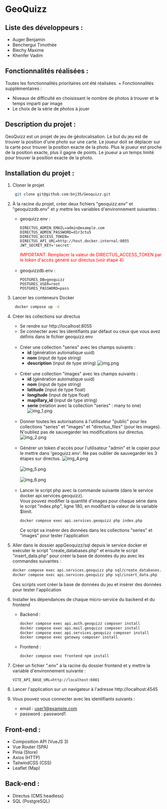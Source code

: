# GeoQuizz

## Liste des développeurs :
- Auger Benjamin
- Benchergui Timothée
- Biechy Maxime
- Khenfer Vadim

## Fonctionnalités réalisées :
Toutes les fonctionnalités prioritaires ont été réalisées. + Fonctionnalités supplémentaires :
- Niveaux de difficulté en choisissant le nombre de photos à trouver et le temps imparti par image
- Le choix de la série de photos à jouer

## Description du projet :
GeoQuizz est un projet de jeu de géolocalisation. Le but du jeu est de trouver la position d'une photo sur une carte. Le joueur doit se déplacer sur la carte pour trouver la position exacte de la photo. Plus le joueur est proche de la position exacte, plus il gagne de points. Le joueur a un temps limité pour trouver la position exacte de la photo.

## Installation du projet :
1. Cloner le projet
   ```bash
    git clone git@github.com:bnj35/Geoquizz.git
   ``` 
2. À la racine du projet, créer deux fichiers "geoquizz.env" et "geoquizzdb.env" et y mettre les variables d'environnement suivantes :
    - geoquizz.env :
      ```env
      DIRECTUS_ADMIN_EMAIL=admin@example.com
      DIRECTUS_ADMIN_PASSWORD=d1r3ctu5
      DIRECTUS_ACCESS_TOKEN=
      DIRECTUS_API_URL=http://host.docker.internal:8055
      JWT_SECRET_KEY='secret'
      ```
      <span style="color:red">IMPORTANT: Remplacer la valeur de DIRECTUS_ACCESS_TOKEN par le token d'accès généré sur directus (voir étape 4)</span><br><br>
    - geoquizzdb.env :
      ```env
      POSTGRES_DB=geoquizz
      POSTGRES_USER=root
      POSTGRES_PASSWORD=pass
      ```
   
3. Lancer les conteneurs Docker
   ```bash
    docker compose up -d
    ```
4. Créer les collections sur directus
   - Se rendre sur http://localhost:8055
   - Se connecter avec les identifiants par défaut ou ceux que vous avez définis dans le fichier geoquizz.env<br><br>
   - Créer une collection "series" avec les champs suivants :
     - <b>id</b> (génération automatique uuid)
     - <b>nom</b> (input de type string)
     - <b>description</b> (input de type string)
     ![img.png](images_readme/img.png)<br><br>
   - Créer une collection "images" avec les champs suivants :
     - <b>id</b> (génération automatique uuid)
     - <b>nom</b> (input de type string)
     - <b>latitude</b> (input de type float)
     - <b>longitude</b> (input de type float)
     - <b>mapillary_id</b> (input de type string)
     - <b>serie</b> (relation avec la collection "series" : many to one)
     ![img_1.png](images_readme/img_1.png)<br><br>
   - Donner toutes les autorisations à l'utilisateur "public" pour les collections "series" et "images" et "directus_files" (pour les images).<br>N'oubliez pas de sauvegarder les modifications sur directus.
   ![img_2.png](images_readme/img_2.png)<br><br>
   - Générer un token d'accès pour l'utilisateur "admin" et le copier pour le mettre dans 'geoguizz.env'. Ne pas oublier de sauvegarder les 3 étapes sur directus.
   ![img_4.png](images_readme/img_4.png)<br><br>
   ![img_5.png](images_readme/img_5.png)<br><br>
   ![img_6.png](images_readme/img_6.png)<br><br>
   - Lancer le script php avec la commande suivante (dans le service docker api.services.geoquizz). <br> Vous pouvez modifier la quantité d'images pour chaque série dans le script "index.php", ligne 180, en modifiant la valeur de la variable $limit.
     ```bash
     docker compose exec api.services.geoquizz php index.php
     ```
     Ce script va insérer des données dans les collections "series" et "images" pour tester l'application
4. Aller dans le dossier appGeoquizz/sql depuis le service docker et exécuter le script "create_databases.php" et ensuite le script "insert_data.php" pour créer la base de données du jeu avec les commandes suivantes :
     ```bash
     docker compose exec api.services.geoquizz php sql/create_databases.php
     docker compose exec api.services.geoquizz php sql/insert_data.php
     ```
     Ces scripts vont créer la base de données du jeu et insérer des données pour tester l'application

5. Installer les dépendances de chaque micro-service du backend et du frontend 
    
    - Backend :
      ```bash
      docker compose exec api.auth.geoquizz composer install
      docker compose exec api.mail.geoquizz composer install
      docker compose exec api.services.geoquizz composer install
      docker compose exec gateway composer install
      ```
    - Frontend :
      ```bash
      docker compose exec frontend npm install
      ```

6. Créer un fichier ".env" à la racine du dossier frontend et y mettre la variable d'environnement suivante :
    ```env
    VITE_API_BASE_URL=http://localhost:6081
   ```
7. Lancer l'application sur un navigateur à l'adresse http://localhost:4545

8. Vous pouvez vous connecter avec les identifiants suivants :
    - email : user1@example.com
    - password : password1

## Front-end :
- Composition API (VueJS 3) 
- Vue Router (SPA)
- Pinia (Store)
- Axios (HTTP)
- TailwindCSS (CSS)
- Leaflet (Map)

## Back-end :
- Directus (CMS headless)
- SQL (PostgreSQL)
